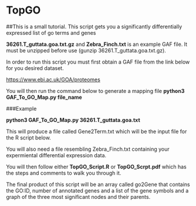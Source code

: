 # TopGO
##This is a small tutorial. This script gets you a significantly differentially expressed list of go terms and genes

**36261.T_guttata.goa.txt.gz** and **Zebra_Finch.txt** is an example GAF file. It must be unzipped before use (gunzip 36261.T_guttata.goa.txt.gz).

In order to run this script you must first obtain a GAF file from the link below for you desired dataset.

https://www.ebi.ac.uk/GOA/proteomes

You will then run the command below to generate a mapping file
**python3 GAF_To_GO_Map.py file_name**

###Example

**python3 GAF_To_GO_Map.py 36261.T_guttata.goa.txt**

This will produce a file called Gene2Term.txt which will be the input file for the R script below.

You will also need a file resembling Zebra_Finch.txt containing your expermiental differential expression data.

You will then follow either **TopGO_Script.R** or **TopGO_Scrpt.pdf** which has the steps and comments to walk you through it.

The final product of this script will be an array called go2Gene that contains the GO:ID, number of annotated genes and a list of the gene symbols
and a graph of the three most significant nodes and their parents.

